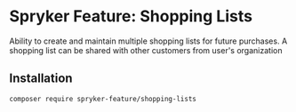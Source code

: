# Spryker Feature: Shopping Lists

Ability to create and maintain multiple shopping lists for future purchases. A shopping list can be shared with other customers from user's organization

## Installation

```
composer require spryker-feature/shopping-lists
```
